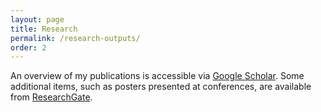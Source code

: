 ```yaml
---
layout: page
title: Research
permalink: /research-outputs/
order: 2
---
```


An overview of my publications is accessible via [Google Scholar](https://scholar.google.com/citations?user=6DhK95QAAAAJ&hl=en). Some additional items, such as posters presented at conferences, are available from [ResearchGate](https://www.researchgate.net/profile/Francesco-Lombardi-5/research).

